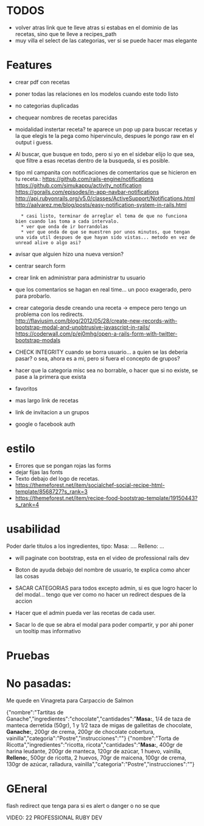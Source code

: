 # TODOS


* volver atras link que te lleve atras si estabas en el dominio de las recetas, sino que te lleve a recipes_path
* muy villa el select de las categorias, ver si se puede hacer mas elegante

# Features

* crear pdf con recetas


* poner todas las relaciones en los modelos cuando este todo listo
* no categorias duplicadas
* chequear nombres de recetas parecidas

* moidalidad instertar receta? te aparece un pop up para buscar recetas y la que elegis te la pega como hipervinculo, despues le pongo raw en el output i guess.

* Al buscar, que busque en todo, pero si yo en el sidebar elijo lo que sea, que filtre a esas recetas dentro de la busqueda, si es posible.


* tipo ml campanita con notificaciones de comentarios que se hicieron en tu receta.:
        https://github.com/rails-engine/notifications
        https://github.com/simukappu/activity_notification
        https://gorails.com/episodes/in-app-navbar-notifications
        http://api.rubyonrails.org/v5.0/classes/ActiveSupport/Notifications.html
        http://aalvarez.me/blog/posts/easy-notification-system-in-rails.html


        * casi listo, terminar de arreglar el tema de que no funciona bien cuando las toma a cada intervalo.
        * ver que onda de ir borrandolas
        * ver que onda de que se muestren por unos minutos, que tengan una vida util despues de que hayan sido vistas... metodo en vez de unread alive o algo asi?


* avisar que alguien hizo una nueva version?
* centrar search form

* crear link en administrar para administrar tu usuario

* que los comentarios se hagan en real time... un poco exagerado, pero para probarlo.

* crear categoria desde creando una receta -> empece pero tengo un problema con los redirects.
        http://flaviusim.com/blog/2012/05/28/create-new-records-with-bootstrap-modal-and-unobtrusive-javascript-in-rails/
        https://coderwall.com/p/ej0mhg/open-a-rails-form-with-twitter-bootstrap-modals

* CHECK INTEGRITY cuando se borra usuario... a quien se las deberia pasar? o sea, ahora es a mi, pero si fuera el concepto de grupos?

* hacer que la categoria misc sea no borrable, o hacer que si no existe, se pase a la primera que exista


* favoritos


* mas largo link de recetas

* link de invitacion a un grupos

* google o facebook auth


# estilo
* Errores que se pongan rojas las forms
* dejar fijas las fonts
* Texto debajo del logo de recetas.
* https://themeforest.net/item/socialchef-social-recipe-html-template/8568727?s_rank=3
* https://themeforest.net/item/recipe-food-bootstrap-template/19150443?s_rank=4


# usabilidad
Poder darle titulos a los ingredientes, tipo: Masa: .... Relleno: ...
* will paginate con bootstrap, esta en el video de professional rails dev
* Boton de ayuda debajo del nombre de usuario, te explica como ahcer las cosas

* SACAR CATEGORIAS para todos excepto admin, si es que logro hacer lo del modal... tengo que ver como no hacer un redirect despues de la accion

* Hacer que el admin pueda ver las recetas de cada user.

* Sacar lo de que se abra el modal para poder compartir, y por ahi poner un tooltip mas informativo

# Pruebas




# No pasadas:
Me quede en Vinagreta para Carpaccio de Salmon

{"nombre":"Tartitas de Ganache","ingredientes":"chocolate","cantidades":"<b>Masa:</b>, 1/4 de taza de manteca derretida (50gr), 1 y 1/2 taza de migas de galletitas de chocolate, <b>Ganache:</b>, 200gr de crema, 200gr de chocolate cobertura, vainilla","categoria":"Postre","instrucciones":""}
{"nombre":"Torta de Ricotta","ingredientes":"ricotta, ricota","cantidades":"<b>Masa:</b>, 400gr de harina leudante, 200gr de manteca, 120gr de azúcar, 1 huevo, vainilla, <b>Relleno:</b>, 500gr de ricotta, 2 huevos, 70gr de maicena, 100gr de crema, 130gr de azúcar, ralladura, vainilla","categoria":"Postre","instrucciones":""}

# GEneral
flash redirect que tenga para si es alert o danger o no se que

VIDEO: 22 PROFESSIONAL RUBY DEV

